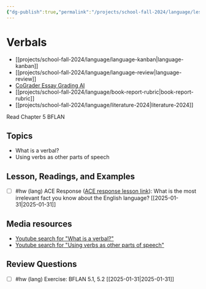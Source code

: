 ```yaml
---
{"dg-publish":true,"permalink":"/projects/school-fall-2024/language/lessons/ch5-verbals/"}
---
```



#  Verbals

- [[projects/school-fall-2024/language/language-kanban\|language-kanban]]
- [[projects/school-fall-2024/language/language-review\|language-review]]
- [CoGrader Essay Grading AI](https://v2.cograder.com/app)
- [[projects/school-fall-2024/language/book-report-rubric\|book-report-rubric]]
- [[projects/school-fall-2024/language/literature-2024\|literature-2024]]


Read Chapter 5 BFLAN

## Topics


- What is a verbal?
- Using verbs as other parts of speech


## Lesson, Readings, and Examples


- [ ] #hw (lang) ACE Response ([ACE response lesson link](https://school.ginosterous.com/projects/school-fall-2024/language/lessons/answer-cite-elaborate-intro)): What is the most irrelevant fact you know about the English language? [[2025-01-31\|2025-01-31]]

## Media resources


- [Youtube search for "What is a verbal?"](https://www.youtube.com/results?search_query=What%20is%20a%20verbal?) 
- [Youtube search for "Using verbs as other parts of speech"](https://www.youtube.com/results?search_query=Using%20verbs%20as%20other%20parts%20of%20speech) 

## Review Questions 



- [ ] #hw (lang) Exercise: BFLAN 5.1, 5.2  [[2025-01-31\|2025-01-31]] 
